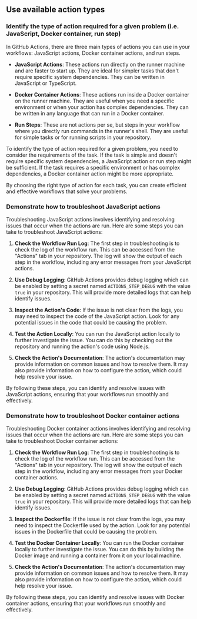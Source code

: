 ## Use available action types

### Identify the type of action required for a given problem (i.e. JavaScript, Docker container, run step)

In GitHub Actions, there are three main types of actions you can use in your workflows: JavaScript actions, Docker container actions, and run steps.

- **JavaScript Actions**: These actions run directly on the runner machine and are faster to start up. They are ideal for simpler tasks that don't require specific system dependencies. They can be written in JavaScript or TypeScript.

- **Docker Container Actions**: These actions run inside a Docker container on the runner machine. They are useful when you need a specific environment or when your action has complex dependencies. They can be written in any language that can run in a Docker container.

- **Run Steps**: These are not actions per se, but steps in your workflow where you directly run commands in the runner's shell. They are useful for simple tasks or for running scripts in your repository.

To identify the type of action required for a given problem, you need to consider the requirements of the task. If the task is simple and doesn't require specific system dependencies, a JavaScript action or run step might be sufficient. If the task requires a specific environment or has complex dependencies, a Docker container action might be more appropriate.

By choosing the right type of action for each task, you can create efficient and effective workflows that solve your problems.

### Demonstrate how to troubleshoot JavaScript actions

Troubleshooting JavaScript actions involves identifying and resolving issues that occur when the actions are run. Here are some steps you can take to troubleshoot JavaScript actions:

1. **Check the Workflow Run Log**: The first step in troubleshooting is to check the log of the workflow run. This can be accessed from the "Actions" tab in your repository. The log will show the output of each step in the workflow, including any error messages from your JavaScript actions.

2. **Use Debug Logging**: GitHub Actions provides debug logging which can be enabled by setting a secret named `ACTIONS_STEP_DEBUG` with the value `true` in your repository. This will provide more detailed logs that can help identify issues.

3. **Inspect the Action's Code**: If the issue is not clear from the logs, you may need to inspect the code of the JavaScript action. Look for any potential issues in the code that could be causing the problem.

4. **Test the Action Locally**: You can run the JavaScript action locally to further investigate the issue. You can do this by checking out the repository and running the action's code using Node.js.

5. **Check the Action's Documentation**: The action's documentation may provide information on common issues and how to resolve them. It may also provide information on how to configure the action, which could help resolve your issue.

By following these steps, you can identify and resolve issues with JavaScript actions, ensuring that your workflows run smoothly and effectively.

### Demonstrate how to troubleshoot Docker container actions

Troubleshooting Docker container actions involves identifying and resolving issues that occur when the actions are run. Here are some steps you can take to troubleshoot Docker container actions:

1. **Check the Workflow Run Log**: The first step in troubleshooting is to check the log of the workflow run. This can be accessed from the "Actions" tab in your repository. The log will show the output of each step in the workflow, including any error messages from your Docker container actions.

2. **Use Debug Logging**: GitHub Actions provides debug logging which can be enabled by setting a secret named `ACTIONS_STEP_DEBUG` with the value `true` in your repository. This will provide more detailed logs that can help identify issues.

3. **Inspect the Dockerfile**: If the issue is not clear from the logs, you may need to inspect the Dockerfile used by the action. Look for any potential issues in the Dockerfile that could be causing the problem.

4. **Test the Docker Container Locally**: You can run the Docker container locally to further investigate the issue. You can do this by building the Docker image and running a container from it on your local machine.

5. **Check the Action's Documentation**: The action's documentation may provide information on common issues and how to resolve them. It may also provide information on how to configure the action, which could help resolve your issue.

By following these steps, you can identify and resolve issues with Docker container actions, ensuring that your workflows run smoothly and effectively.
